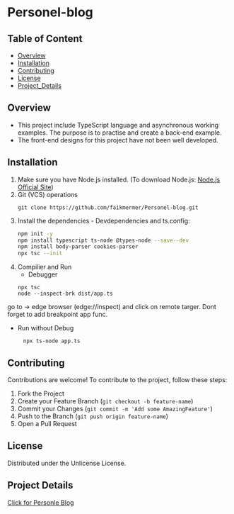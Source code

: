 # Personel-blog

  ## Table of Content
  - [Overview](#Overview)
  - [Installation](#Installation)
  - [Contributing](#Contributing)
  - [License](#License)
  - [Project_Details](#ProjectDetails)

## Overview
- This project include TypeScript language and asynchronous working examples. The purpose is to practise and create a back-end example.
- The front-end designs for this project have not been well developed.

## Installation
1. Make sure you have Node.js installed. (To download Node.js: [Node.js Official Site](https://nodejs.org))
2. Git (VCS) operations
    ```
    git clone https://github.com/faikmermer/Personel-blog.git

4. Install the dependencies - Devdependencies and ts.config:
   ```bash
   npm init -y
   npm install typescript ts-node @types-node --save--dev
   npm install body-parser cookies-parser
   npx tsc --init
   ```
5. Compilier and Run
   * Debugger
   ```
   npx tsc
   node --inspect-brk dist/app.ts
   
  go to -> edge browser (edge://inspect) and click on remote targer. Dont forget to add breakpoint app func.
  
  * Run without Debug
  ```
       npx ts-node app.ts
  ```


## Contributing
Contributions are welcome! To contribute to the project, follow these steps:

1.  Fork the Project
3.  Create your Feature Branch (`git checkout -b feature-name`)
4.  Commit your Changes (`git commit -m 'Add some AmazingFeature'`)
5.  Push to the Branch (`git push origin feature-name`)
6.  Open a Pull Request

## License
Distributed under the Unlicense License.

## Project Details
[Click for Personle Blog ](https://roadmap.sh/projects/personal-blog)
